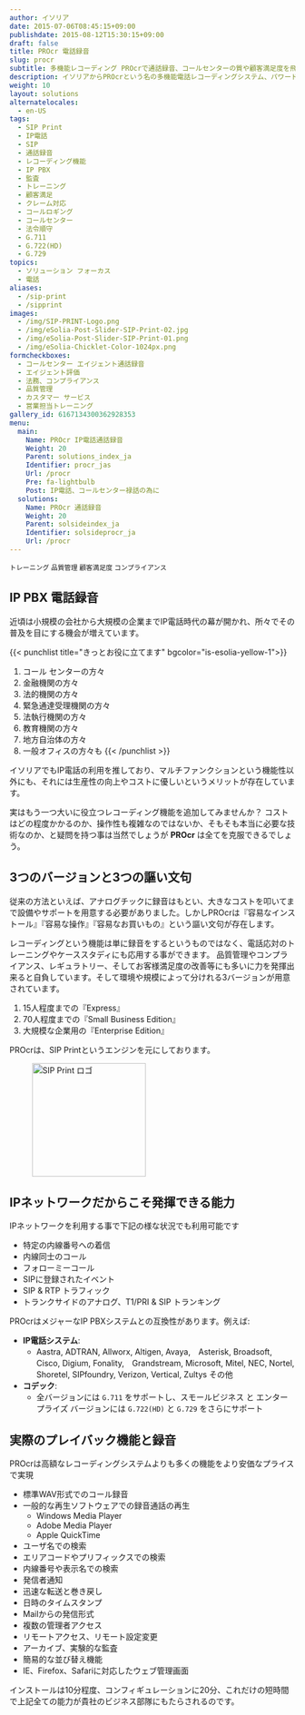 ```yaml
---
author: イソリア
date: 2015-07-06T08:45:15+09:00
publishdate: 2015-08-12T15:30:15+09:00
draft: false
title: PROcr 電話録音
slug: procr
subtitle: 多機能レコーディング PROcrで通話録音、コールセンターの質や顧客満足度を飛躍的にアップ
description: イソリアからPROcrという名の多機能電話レコーディングシステム、パワード・バイ・SIP Print。トレーニング、ケーススタディ、コンプライアンスもこれ一台で様々なビジネスシーンの録音や応用が可能に。
weight: 10
layout: solutions
alternatelocales:
  - en-US
tags:
  - SIP Print
  - IP電話
  - SIP
  - 通話録音
  - レコーディング機能
  - IP PBX
  - 監査
  - トレーニング
  - 顧客満足
  - クレーム対応
  - コールロギング
  - コールセンター
  - 法令順守
  - G.711
  - G.722(HD)
  - G.729
topics:
  - ソリューション フォーカス
  - 電話
aliases:
  - /sip-print
  - /sipprint
images:
  - /img/SIP-PRINT-Logo.png
  - /img/eSolia-Post-Slider-SIP-Print-02.jpg
  - /img/eSolia-Post-Slider-SIP-Print-01.png
  - /img/eSolia-Chicklet-Color-1024px.png
formcheckboxes:
  - コールセンター エイジェント通話録音
  - エイジェント評価
  - 法務、コンプライアンス
  - 品質管理
  - カスタマー サービス
  - 営業担当トレーニング
gallery_id: 6167134300362928353
menu:
  main:
    Name: PROcr IP電話通話録音
    Weight: 20
    Parent: solutions_index_ja
    Identifier: procr_jas
    Url: /procr
    Pre: fa-lightbulb
    Post: IP電話、コールセンター禄話の為に
  solutions:
    Name: PROcr 通話録音
    Weight: 20
    Parent: solsideindex_ja
    Identifier: solsideprocr_ja
    Url: /procr
---
```


<small>
<a class="grey lighten-3 green-text waves-effect waves-light btn">トレーニング</a>
<a class="grey lighten-3 green-text waves-effect waves-light btn">品質管理</a>
<a class="grey lighten-3 green-text waves-effect waves-light btn">顧客満足度</a>
<a class="grey lighten-3 green-text waves-effect waves-light btn">コンプライアンス</a>
</small>

## IP PBX 電話録音

近頃は小規模の会社から大規模の企業までIP電話時代の幕が開かれ、所々でその普及を目にする機会が増えています。

{{< punchlist title="きっとお役に立てます" bgcolor="is-esolia-yellow-1">}}
1. コール センターの方々
1. 金融機関の方々
1. 法的機関の方々
1. 緊急通達受理機関の方々
1. 法執行機関の方々
1. 教育機関の方々
1. 地方自治体の方々
1. 一般オフィスの方々も
{{< /punchlist >}}

イソリアでもIP電話の利用を推しており、マルチファンクションという機能性以外にも、それには生産性の向上やコストに優しいというメリットが存在しています。

実はもう一つ大いに役立つレコーディング機能を追加してみませんか？
コストはどの程度かかるのか、操作性も複雑なのではないか、そもそも本当に必要な技術なのか、と疑問を持つ事は当然でしょうが **PROcr** は全てを克服できるでしょう。

## 3つのバージョンと3つの謳い文句

従来の方法といえば、アナログチックに録音はもとい、大きなコストを叩いてまで設備やサポートを用意する必要がありました。しかしPROcrは『容易なインストール』『容易な操作』『容易なお買いもの』という謳い文句が存在します。

レコーディングという機能は単に録音をするというものではなく、電話応対のトレーニングやケーススタディにも応用する事ができます。
品質管理やコンプライアンス、レギュラトリー、そしてお客様満足度の改善等にも多いに力を発揮出来ると自負しています。そして環境や規模によって分けれる3バージョンが用意されています。

1.	15人程度までの『Express』
2.	70人程度までの『Small Business Edition』
3.	大規模な企業用の『Enterprise Edition』

PROcrは、SIP Printというエンジンを元にしております。

<figure class="image-container">
<img class="materialboxed responsive-img" width="200" data-caption="SIP Print ロゴ" alt="SIP Print ロゴ" src="/img/SIP-PRINT-Logo-2.png" >
</figure>

## IPネットワークだからこそ発揮できる能力

IPネットワークを利用する事で下記の様な状況でも利用可能です

* 特定の内線番号への着信
* 内線同士のコール
* フォローミーコール
* SIPに登録されたイベント
* SIP & RTP トラフィック
* トランクサイドのアナログ、T1/PRI & SIP トランキング

PROcrはメジャーなIP PBXシステムとの互換性があります。例えば:

* **IP電話システム**:
  * Aastra, ADTRAN, Allworx, Altigen, Avaya,　Asterisk, Broadsoft, Cisco, Digium, Fonality,　Grandstream, Microsoft, Mitel, NEC, Nortel,　Shoretel, SIPfoundry, Verizon, Vertical, Zultys その他
* **コデック**:
  * 全バージョンには ``G.711`` をサポートし、スモールビジネス と エンタープライズ バージョンには ``G.722(HD)`` と ``G.729`` をさらにサポート

## 実際のプレイバック機能と録音

PROcrは高額なレコーディングシステムよりも多くの機能をより安価なプライスで実現

* 標準WAV形式でのコール録音
* 一般的な再生ソフトウェアでの録音通話の再生
   * Windows Media Player
   * Adobe Media Player
   * Apple QuickTime
* ユーザ名での検索
* エリアコードやプリフィックスでの検索
* 内線番号や表示名での検索
* 発信者通知
* 迅速な転送と巻き戻し
* 日時のタイムスタンプ
* Mailからの発信形式
* 複数の管理者アクセス
* リモートアクセス、リモート設定変更
* アーカイブ、実験的な監査
* 簡易的な並び替え機能
* IE、Firefox、Safariに対応したウェブ管理画面

インストールは10分程度、コンフィギュレーションに20分、これだけの短時間で上記全ての能力が貴社のビジネス部隊にもたらされるのです。
